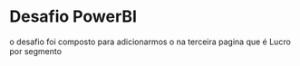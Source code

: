 # Desafio PowerBI 
o desafio foi composto para adicionarmos o na terceira pagina que é Lucro por segmento 
